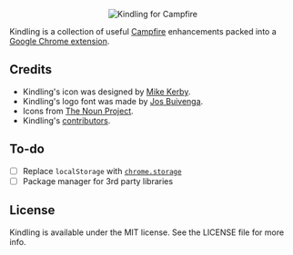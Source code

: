 <p align="center" >
  <img src="https://github.com/ejensen/Kindling/raw/master/banner.png" alt="Kindling for Campfire" title="Kindling">
</p>

Kindling is a collection of useful [Campfire](http://campfirenow.com) enhancements packed into a [Google Chrome extension](https://chrome.google.com/webstore/detail/abnakpmgckdkcpgbcejajjbllagggcif).

## Credits

* Kindling's icon was designed by [Mike Kerby](http://imakeicons.com).
* Kindling's logo font was made by [Jos Buivenga](http://www.exljbris.com/diavlo.html).
* Icons from [The Noun Project](http://thenounproject.com).
* Kindling's [contributors](https://github.com/ejensen/Kindling/contributors).

## To-do

- [ ] Replace `localStorage` with [`chrome.storage`](https://developer.chrome.com/apps/storage)
- [ ] Package manager for 3rd party libraries

## License

Kindling is available under the MIT license. See the LICENSE file for more info.
